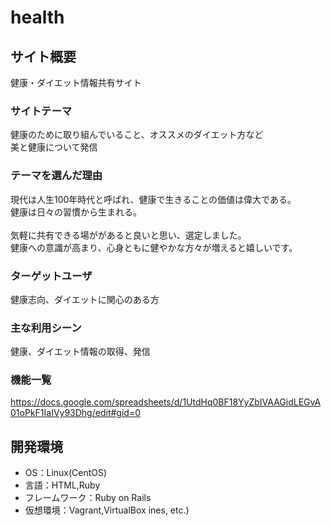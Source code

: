 # health

## サイト概要
健康・ダイエット情報共有サイト

### サイトテーマ
健康のために取り組んでいること、オススメのダイエット方など<br>
美と健康について発信

### テーマを選んだ理由
現代は人生100年時代と呼ばれ、健康で生きることの価値は偉大である。<br>
健康は日々の習慣から生まれる。<br>
<br>
気軽に共有できる場ががあると良いと思い、選定しました。<br>
健康への意識が高まり、心身ともに健やかな方々が増えると嬉しいです。<br>

### ターゲットユーザ
健康志向、ダイエットに関心のある方

### 主な利用シーン
健康、ダイエット情報の取得、発信

### 機能一覧
https://docs.google.com/spreadsheets/d/1UtdHq0BF18YyZbIVAAGidLEGvA01oPkF1IaIVy93Dhg/edit#gid=0

## 開発環境
- OS：Linux(CentOS)
- 言語：HTML,Ruby
- フレームワーク：Ruby on Rails
- 仮想環境：Vagrant,VirtualBox
ines, etc.)
